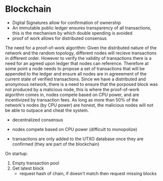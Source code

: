 # Blockchain

- Digital Signatures allow for confirmation of ownership
- An immutable public ledger ensures transparency of all transactions, this is the mechanism by which double spending is avoided
- proof of work allows for distributed consensus

The need for a proof-of-work algorithm:
Given the distributed nature of the network and the random topology, different nodes will recieve transactions in different order. However to verify the validity of transactions there is a need for an agreed upon ledger that nodes can reference. Therefore at some point a node needs to propose a set of transactions that will be appended to the ledger and ensure all nodes are in agreeement of the current state of verified transactions. Since we have a distributed and anonymous network, there is a need to ensure that the porposed block was not produced by a malicious node, this is where the proof-of-work algorithm comes in, nodes compete based on CPU power, and are incentivized by transaction fees. As long as more than 50% of the network's nodes (by CPU power) are honest, the malicious nodes will not be able to outpace and cheat the system.
  - decentralized consensus
  - nodes compete based on CPU power (difficult to monopolize)

- transactions are only added to the UTXO database once they are confirmed (they are part of the blockchain)

On startup:
  1. Empty transaction pool
  2. Get latest block
      - request hash of chain, if doesn't match then request missing blocks
